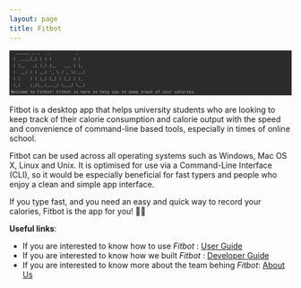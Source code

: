 ```yaml
---
layout: page
title: Fitbot
---
```


![Start Up Screen](./images/StartupLogo.png)

Fitbot is a desktop app that helps university students who are looking to keep track of their calorie consumption and calorie output with the speed and convenience of command-line based tools, especially in times of online school.

Fitbot can be used across all operating systems such as Windows, Mac OS X, Linux and Unix. It is optimised for use via a Command-Line Interface (CLI), so it would be especially beneficial for fast typers and people who enjoy a clean and simple app interface.

If you type fast, and you need an easy and quick way to record your calories, Fitbot is the app for you! 💪💯

**Useful links**:
* If you are interested to know how to use _Fitbot_ : [User Guide](UserGuide.md)
* If you are interested to know how we built _Fitbot_ : [Developer Guide](DeveloperGuide.md)
* If you are interested to know more about the team behing _Fitbot_: [About Us](AboutUs.md)


